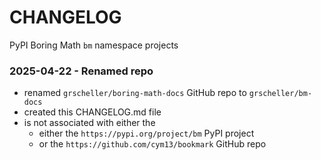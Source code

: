 # CHANGELOG

PyPI Boring Math `bm` namespace projects

### 2025-04-22 - Renamed repo

- renamed `grscheller/boring-math-docs` GitHub repo to `grscheller/bm-docs` 
- created this CHANGELOG.md file
- is not associated with either the
  - either the `https://pypi.org/project/bm` PyPI project
  - or the `https://github.com/cym13/bookmark` GitHub repo

